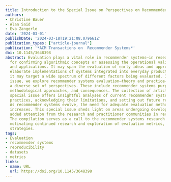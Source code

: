 ```yaml
---
title: Introduction to the Special Issue on Perspectives on Recommender Systems Evaluation
authors:
- Christine Bauer
- Alan Said
- Eva Zangerle
date: '2024-03-01'
publishDate: '2024-03-18T19:21:08.079661Z'
publication_types: ["article-journal"]
publication: '*ACM Transactions on  Recommender Systems*'
doi: 10.1145/3648398
abstract: Evaluation plays a vital role in recommender systems—in research and practice—whether
  for confirming algorithmic concepts or assessing the operational validity of designs
  and applications. It may span the evaluation of early ideas and approaches up to
  elaborate implementations of systems integrated into everyday product settings;
  it may target a wide spectrum of different factors being evaluated. In this special
  issue, we explore recommender systems evaluation—theory and practice—while considering
  a diverse set of perspectives. These include recommender systems purposes, stakeholders,
  methodological approaches, and consequences. The collection of articles in this
  special issue offers insightful analyses of current recommender system evaluation
  practices, acknowledging their limitations, and setting out future research directions.
  As recommender systems evolve, the need for adequate evaluation methods and approaches
  increases. This special issue sheds light on areas undergoing development or requiring
  added attention from the research and practitioner communities in recommender systems.
  The compilation serves as a call to the recommender systems research community,
  motivating continued research and exploration of evaluation metrics, methods, and
  strategies.
tags:
- Evaluation
- recommender systems
- reproducibility
- datasets
- metrics
links:
- name: URL
  url: https://doi.org/10.1145/3648398
---
```

